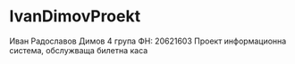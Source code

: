 # IvanDimovProekt
Иван Радославов Димов 4 група ФН: 20621603
Проект информационна система, обслужваща билетна каса
